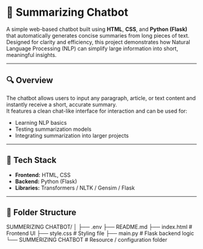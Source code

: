 # 🧠 Summarizing Chatbot

A simple web-based chatbot built using **HTML**, **CSS**, and **Python (Flask)** that automatically generates concise summaries from long pieces of text.  
Designed for clarity and efficiency, this project demonstrates how Natural Language Processing (NLP) can simplify large information into short, meaningful insights.

---

## 🔍 Overview
The chatbot allows users to input any paragraph, article, or text content and instantly receive a short, accurate summary.  
It features a clean chat-like interface for interaction and can be used for:
- Learning NLP basics  
- Testing summarization models  
- Integrating summarization into larger projects  

---

## 🧩 Tech Stack
- **Frontend:** HTML, CSS  
- **Backend:** Python (Flask)  
- **Libraries:** Transformers / NLTK / Gensim / Flask  

---

## 📁 Folder Structure
SUMMERIZING CHATBOT/
│
├── .env
├── README.md
├── index.html # Frontend UI
├── style.css # Styling file
├── main.py # Flask backend logic
└── SUMMERIZING CHATBOT # Resource / configuration folder
